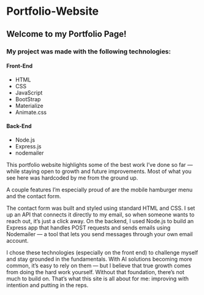 # Portfolio-Website

## Welcome to my Portfolio Page!

### My project was made with the following technologies:

#### Front-End
- HTML
- CSS
- JavaScript
- BootStrap
- Materialize
- Animate.css

#### Back-End
- Node.js
- Express.js
- nodemailer

This portfolio website highlights some of the best work I’ve done so far — while staying open to growth and future improvements. Most of what you see here was hardcoded by me from the ground up.

A couple features I’m especially proud of are the mobile hamburger menu and the contact form.

The contact form was built and styled using standard HTML and CSS. I set up an API that connects it directly to my email, so when someone wants to reach out, it’s just a click away. On the backend, I used Node.js to build an Express app that handles POST requests and sends emails using Nodemailer — a tool that lets you send messages through your own email account.

I chose these technologies (especially on the front end) to challenge myself and stay grounded in the fundamentals. With AI solutions becoming more common, it’s easy to rely on them — but I believe that true growth comes from doing the hard work yourself. Without that foundation, there’s not much to build on. That’s what this site is all about for me: improving with intention and putting in the reps.